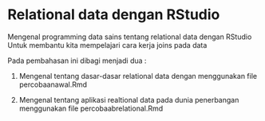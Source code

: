 # Relational data dengan RStudio
Mengenal programming data sains tentang relational data dengan RStudio Untuk membantu kita mempelajari cara kerja joins pada data 

Pada pembahasan ini dibagi menjadi dua :

1. Mengenal tentang dasar-dasar relational data dengan menggunakan file percobaanawal.Rmd

2. Mengenal tentang aplikasi realtional data pada dunia penerbangan menggunakan file percobaabrelational.Rmd
